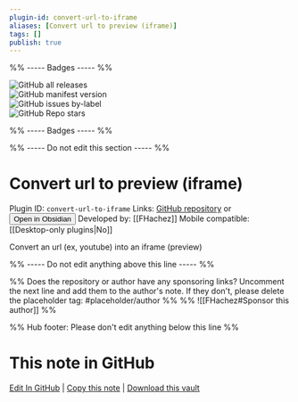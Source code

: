 ```yaml
---
plugin-id: convert-url-to-iframe
aliases: [Convert url to preview (iframe)]
tags: []
publish: true
---
```


%% ----- Badges ----- %%

![GitHub all releases](https://img.shields.io/github/downloads/FHachez/obsidian-convert-url-to-iframe/total?color=573E7A&logo=github&style=for-the-badge)  
![GitHub manifest version](https://img.shields.io/github/manifest-json/v/FHachez/obsidian-convert-url-to-iframe?color=573E7A&logo=github&style=for-the-badge)  
![GitHub issues by-label](https://img.shields.io/github/issues/FHachez/obsidian-convert-url-to-iframe/help%20wanted?color=573E7A&logo=github&style=for-the-badge)  
![GitHub Repo stars](https://img.shields.io/github/stars/FHachez/obsidian-convert-url-to-iframe?color=573E7A&logo=github&style=for-the-badge)

%% ----- Badges ----- %%

%% ----- Do not edit this section ----- %%

# Convert url to preview (iframe)

Plugin ID: `convert-url-to-iframe`
Links: [GitHub repository](https://github.com/FHachez/obsidian-convert-url-to-iframe) or [<button id=HH>Open in Obsidian</button>](obsidian://show-plugin?id=convert-url-to-iframe)
Developed by: [[FHachez]]
Mobile compatible: [[Desktop-only plugins|No]]

Convert an url (ex, youtube) into an iframe (preview)

%% ----- Do not edit anything above this line ----- %%

%% Does the repository or author have any sponsoring links? Uncomment the next line and add them to the author's note. If they don't, please delete the placeholder tag: #placeholder/author %%
%% ![[FHachez#Sponsor this author]] %%

%% Hub footer: Please don't edit anything below this line %%

# This note in GitHub

<span class="git-footer">[Edit In GitHub](https://github.dev/obsidian-community/obsidian-hub/blob/main/02%20-%20Community%20Expansions/02.05%20All%20Community%20Expansions/Plugins/convert-url-to-iframe.md "git-hub-edit-note") | [Copy this note](https://raw.githubusercontent.com/obsidian-community/obsidian-hub/main/02%20-%20Community%20Expansions/02.05%20All%20Community%20Expansions/Plugins/convert-url-to-iframe.md "git-hub-copy-note") | [Download this vault](https://github.com/obsidian-community/obsidian-hub/archive/refs/heads/main.zip "git-hub-download-vault") </span>
